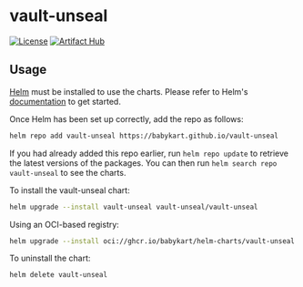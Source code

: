 # vault-unseal

[![License](https://img.shields.io/badge/License-MIT-blue)](https://opensource.org/licenses/MIT)
[![Artifact Hub](https://img.shields.io/endpoint?url=https://artifacthub.io/badge/repository/vault-unseal)](https://artifacthub.io/packages/search?repo=vault-unseal)

## Usage

[Helm](https://helm.sh) must be installed to use the charts. Please refer to
Helm's [documentation](https://helm.sh/docs) to get started.

Once Helm has been set up correctly, add the repo as follows:

```sh
helm repo add vault-unseal https://babykart.github.io/vault-unseal
```

If you had already added this repo earlier, run `helm repo update` to retrieve
the latest versions of the packages. You can then run `helm search repo
vault-unseal` to see the charts.

To install the vault-unseal chart:

```sh
helm upgrade --install vault-unseal vault-unseal/vault-unseal
```

Using an OCI-based registry:

```sh
helm upgrade --install oci://ghcr.io/babykart/helm-charts/vault-unseal --version <version>
 ```

To uninstall the chart:

```sh
helm delete vault-unseal
```
